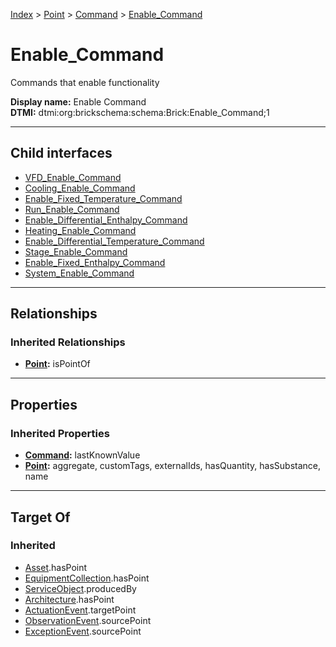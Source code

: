 [Index](../../../index.md) > [Point](../../Point.md) > [Command](../Command.md) > [Enable_Command](#)
# Enable_Command

Commands that enable functionality


**Display name:** Enable Command<br />
**DTMI:** dtmi:org:brickschema:schema:Brick:Enable_Command;1

---

## Child interfaces
* [VFD_Enable_Command](VFD_Enable_Command.md)
* [Cooling_Enable_Command](Cooling_Enable_Command.md)
* [Enable_Fixed_Temperature_Command](Enable_Fixed_Temperature_Command.md)
* [Run_Enable_Command](Run_Enable_Command.md)
* [Enable_Differential_Enthalpy_Command](Enable_Differential_Enthalpy_Command.md)
* [Heating_Enable_Command](Heating_Enable_Command.md)
* [Enable_Differential_Temperature_Command](Enable_Differential_Temperature_Command.md)
* [Stage_Enable_Command](Stage_Enable_Command.md)
* [Enable_Fixed_Enthalpy_Command](Enable_Fixed_Enthalpy_Command.md)
* [System_Enable_Command](System_Enable_Command/System_Enable_Command.md)

---

## Relationships

### Inherited Relationships
* **[Point](../../Point.md):** isPointOf

---

## Properties

### Inherited Properties
* **[Command](../Command.md):** lastKnownValue
* **[Point](../../Point.md):** aggregate, customTags, externalIds, hasQuantity, hasSubstance, name

---

## Target Of
### Inherited
* [Asset](../../../Asset/Asset.md).hasPoint
* [EquipmentCollection](../../../Collection/EquipmentCollection.md).hasPoint
* [ServiceObject](../../../Information/ServiceObject/ServiceObject.md).producedBy
* [Architecture](../../../Space/Architecture/Architecture.md).hasPoint
* [ActuationEvent](../../../Event/PointEvent/ActuationEvent.md).targetPoint
* [ObservationEvent](../../../Event/PointEvent/ObservationEvent.md).sourcePoint
* [ExceptionEvent](../../../Event/PointEvent/ExceptionEvent.md).sourcePoint
